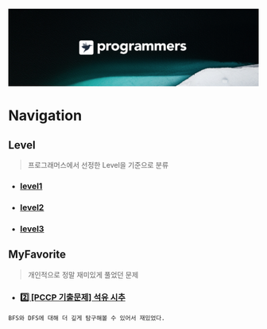 [![background](./background.png)](https://programmers.co.kr/)
# Navigation

## Level
> 프로그래머스에서 선정한 Level을 기준으로 분류
- ### [level1](./1)
- ### [level2](./2)
- ### [level3](./)

## MyFavorite
> 개인적으로 정말 재미있게 풀었던 문제
- ### [2️⃣ [PCCP 기출문제] 석유 시추](./프로그래머스/2/250136. ［PCCP 기출문제］ 2번 ／ 석유 시추)
`BFS와 DFS에 대해 더 깊게 탐구해볼 수 있어서 재밌었다.`
